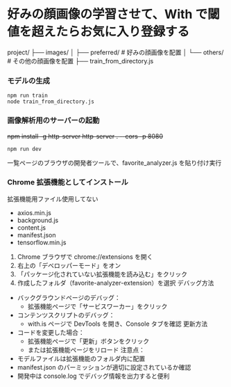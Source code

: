 # 好みの顔画像の学習させて、With で閾値を超えたらお気に入り登録する

project/
├── images/
│ ├── preferred/ # 好みの顔画像を配置
│ └── others/ # その他の顔画像を配置
├── train_from_directory.js

### モデルの生成

```
npm run train
node train_from_directory.js
```

### 画像解析用のサーバーの起動

~~npm install -g http-server
http-server . --cors -p 8080~~

```
npm run dev
```

一覧ページのブラウザの開発者ツールで、favorite_analyzer.js を貼り付け実行

### Chrome 拡張機能としてインストール

拡張機能用ファイル使用してない

- axios.min.js
- background.js
- content.js
- manifest.json
- tensorflow.min.js

1. Chrome ブラウザで chrome://extensions を開く
2. 右上の「デベロッパーモード」をオン
3. 「パッケージ化されていない拡張機能を読み込む」をクリック
4. 作成したフォルダ（favorite-analyzer-extension）を選択
   デバッグ方法

- バックグラウンドページのデバッグ：
  - 拡張機能ページで「サービスワーカー」をクリック
- コンテンツスクリプトのデバッグ：
  - with.is ページで DevTools を開き、Console タブを確認
    更新方法
- コードを変更した場合：
  - 拡張機能ページで「更新」ボタンをクリック
  - または拡張機能ページをリロード
    注意点：
- モデルファイルは拡張機能のフォルダ内に配置
- manifest.json のパーミッションが適切に設定されているか確認
- 開発中は console.log でデバッグ情報を出力すると便利
